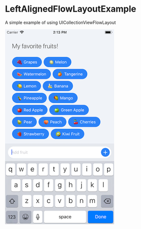 # LeftAlignedFlowLayoutExample
A simple example of using UICollectionViewFlowLayout

![LeftAlignedFlowLayoutExample](tagsCollectionView.png)
